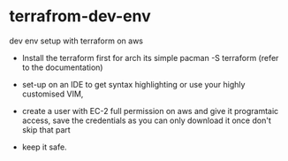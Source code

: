 # terrafrom-dev-env
dev env setup with terraform on aws

- Install the terraform first for arch its simple pacman -S terraform (refer to the documentation) 

- set-up on an IDE to get syntax highlighting or use your highly customised VIM, 

- create a user with EC-2 full permission on aws and give it programtaic access, save the credentials as you can only download it once don't skip that part

- keep it safe.
